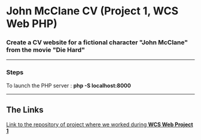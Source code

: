<h1>John McClane CV (Project 1, WCS Web PHP)</h1>

### Create a CV website for a fictional character "John McClane" from the movie "Die Hard"


---

### Steps

To launch the PHP server : <b>php -S localhost:8000</b>

---

## The Links

<a href="https://github.com/wonecode/Projet-1-WCS">Link to the repository of project where we worked during <b>WCS Web Project 1</b></a>
